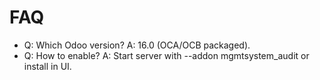 # FAQ

- Q: Which Odoo version? A: 16.0 (OCA/OCB packaged).
- Q: How to enable? A: Start server with --addon mgmtsystem_audit or install in UI.
